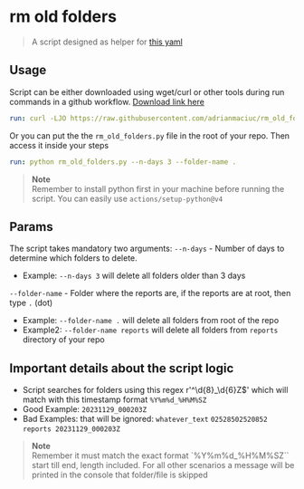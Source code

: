 # rm old folders

> A script designed as helper for [this yaml](https://github.com/adrianmaciuc/playwright-example-with-typescript/blob/main/.github/workflows/playwright.yml) 


## Usage

Script can be either downloaded using wget/curl or other tools during run commands in a github workflow. [Download link here](https://raw.githubusercontent.com/adrianmaciuc/rm_old_folders/main/rm_old_folders.py) 


```yaml
run: curl -LJO https://raw.githubusercontent.com/adrianmaciuc/rm_old_folders/main/rm_old_folders.py
```

Or you can put the the `rm_old_folders.py` file in the root of your repo. Then access it inside your steps

```yaml
run: python rm_old_folders.py --n-days 3 --folder-name .

```

> **Note**  
> Remember to install python first in your machine before running the script. You can easily use `actions/setup-python@v4`

## Params
The script takes mandatory two arguments:
`--n-days` - Number of days to determine which folders to delete. 
- Example: `--n-days 3` will delete all folders older than 3 days


`--folder-name` - Folder where the reports are, if the reports are at root, then type `.` (dot) 
- Example: `--folder-name .` will delete all folders from root of the repo
- Example2: `--folder-name reports` will delete all folders from `reports` directory of your repo

## Important details about the script logic

- Script searches for folders using this regex r'^\d{8}_\d{6}Z$' which will match with this timestamp format `%Y%m%d_%H%M%SZ` 
- Good Example: `20231129_000203Z`
- Bad Examples: that will be ignored: `whatever_text` `02528502520852` `reports 20231129_000203Z` 

> **Note**  
> Remember it must match the exact format `%Y%m%d_%H%M%SZ`` start till end, length included.
> For all other scenarios a message will be printed in the console that folder/file is skipped